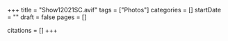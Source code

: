 +++
title = "Show12021SC.avif"
tags = ["Photos"]
categories = []
startDate = ""
draft = false
pages = []

citations = []
+++
